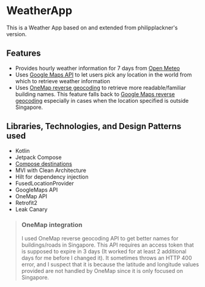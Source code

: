 # WeatherApp
This is a Weather App based on and extended from philipplackner's version.

## Features
- Provides hourly weather information for 7 days from [Open Meteo](https://open-meteo.com/en)
- Uses [Google Maps API](https://developers.google.com/maps) to let users pick any location in the world from which to retrieve weather information
- Uses [OneMap reverse geocoding](https://www.onemap.gov.sg/docs/#onemap-rest-apis) to retrieve more readable/familiar building names. This feature falls back to [Google Maps reverse geocoding](https://developers.google.com/maps/documentation/geocoding/requests-reverse-geocoding) especially in cases when the location specified is outside Singapore.

## Libraries, Technologies, and Design Patterns used
- Kotlin
- Jetpack Compose
- [Compose destinations](https://github.com/raamcosta/compose-destinations)
- MVI with Clean Architecture
- Hilt for dependency injection
- FusedLocationProvider
- GoogleMaps API
- OneMap API
- Retrofit2
- Leak Canary

> ### OneMap integration
> I used OneMap reverse geocoding API to get better names for buildings/roads in Singapore.
> This API requires an access token that is supposed to expire in 3 days (It worked for at least 2 additional days for me before I changed it).
> It sometimes throws an HTTP 400 error, and I suspect that it is because the latitude and longitude values provided are not handled by OneMap since it is only focused on Singapore.
